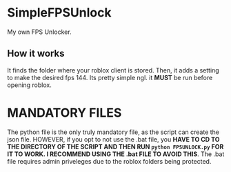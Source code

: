# SimpleFPSUnlock
My own FPS Unlocker.
## How it works
It finds the folder where your roblox client is stored. Then, it adds a setting to make the desired fps 144. Its pretty simple ngl. it **MUST** be run before opening roblox.
# MANDATORY FILES

The python file is the only truly mandatory file, as the script can create the json file. HOWEVER, if you opt to not use the .bat file, you **HAVE TO CD TO THE DIRECTORY OF THE SCRIPT AND THEN RUN `python FPSUNLOCK.py` FOR IT TO WORK. I RECOMMEND USING THE .bat FILE TO AVOID THIS**. The .bat file requires admin priveleges due to the roblox folders being protected.
